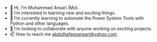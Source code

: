 - 👋 Hi, I’m Muhammad Ansari (Mo).
- 👀 I’m interested in learning new and exciting things.
- 🌱 I’m currently learning to automate the Power System Tools with Python and other languages.
- 💞️ I’m looking to collaborate with anyone working on exciting projects.
- 📫 How to reach me abdulhafeezansari@yahoo.com

<!---
ansarimahafeez/ansarimahafeez is a ✨ special ✨ repository because its `README.md` (this file) appears on your GitHub profile.
You can click the Preview link to take a look at your changes.
--->
